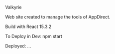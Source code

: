 Valkyrie

Web site created to manage the tools of AppDirect.

Build with React 15.3.2


To Deploy in Dev:
    npm start

Deployed:
...

